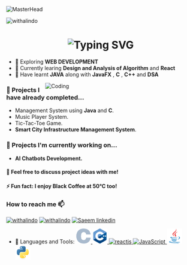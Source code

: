 ![MasterHead](https://user-images.githubusercontent.com/74038190/212284136-03988914-d899-44b4-b1d9-4eeccf656e44.gif)

<p align="left"> <img src="https://komarev.com/ghpvc/?username=withalindo&label=Profile%20views&color=green&style=flat" alt="withalindo" /> </p>

<h1 align="center">
    <img src="https://readme-typing-svg.demolab.com?font=Fira+Code&size=30&pause=1000&width=750&lines=Hi+%F0%9F%91%8B%2C+I'm+Hasnat+Karibul+Islam+(Alindo)" alt="Typing SVG">
</h1>


- 🎐 Exploring **WEB DEVELOPMENT**
- 🌱 Currently learing **Design and Analysis of Algorithm** and **React**
- 📘 Have learnt **JAVA** along with **JavaFX** , **C** , **C++** and **DSA**

<img align="right" alt="Coding" width="400" src="https://user-images.githubusercontent.com/74038190/212749171-b84692a8-2b04-4e3b-93ca-ac14705da224.gif">

<h3>🦀 Projects I have already completed...</h3>
<ul>
    <li>Management System using <strong>Java</strong> and <strong>C</strong>.</li>
    <li>Music Player System.</li>
    <li>Tic-Tac-Toe Game.</li>
    <li><strong>Smart City Infrastructure Management System</strong>.</li>
</ul>

<h3>🦀 Projects I'm currently working on...</h3>
<ul>
    <li><strong>AI Chatbots Development.</strong></li>
</ul>

<h4>💬 Feel free to discuss project ideas with me!</h4>
<h4>⚡ Fun fact: I enjoy Black Coffee at 50°C too!</h4>



 
<h3 align="left">How to reach me 📫 </h3>
<p align="left">
<a href="https://www.linkedin.com/in/hasnat-karibul-islam-alindau-0373b322b/" target="blank"><img align="center" src="https://raw.githubusercontent.com/rahuldkjain/github-profile-readme-generator/master/src/images/icons/Social/linked-in-alt.svg" alt="withalindo" height="30" width="40" /></a>
<a href="https://www.facebook.com/alindo201" target="blank"><img align="center" src="https://raw.githubusercontent.com/rahuldkjain/github-profile-readme-generator/master/src/images/icons/Social/facebook.svg" alt="withalindo" height="30" width="40" /></a>
<a href="mailto:withalindo@gmail.com" target="blank"><img align="center" src="https://cdn.jsdelivr.net/npm/simple-icons@3.0.1/icons/gmail.svg" alt="Saeem linkedin" height="30" width="40" /></a>


- 📝 Languages and Tools: <a href="https://www.cprogramming.com/" target="_blank" rel="noreferrer"> <img src="https://raw.githubusercontent.com/devicons/devicon/master/icons/c/c-original.svg" alt="c" width="40" height="40"/> </a> <a href="https://www.w3schools.com/cpp/" target="_blank" rel="noreferrer"> <img src="https://raw.githubusercontent.com/devicons/devicon/master/icons/cplusplus/cplusplus-original.svg" alt="cplusplus" width="40" height="40"/> </a> <a href="https://react.dev/" target="_blank" rel="noreferrer"> <img src="https://www.svgrepo.com/show/452092/react.svg" alt="reactjs" width="40" height="40"/> </a> <a href="https://www.javascript.com/" target="_blank" rel="noreferrer"> <img src="https://user-images.githubusercontent.com/25181517/117447155-6a868a00-af3d-11eb-9cfe-245df15c9f3f.png" alt="JavaScript" width="40" height="40"/> </a> <a href="https://www.java.com" target="_blank" rel="noreferrer"> <img src="https://raw.githubusercontent.com/devicons/devicon/master/icons/java/java-original.svg" alt="java" width="40" height="40"/> </a> <a href="https://www.python.org" target="_blank" rel="noreferrer"> <img src="https://raw.githubusercontent.com/devicons/devicon/master/icons/python/python-original.svg" alt="python" width="40" height="40"/> </a>

